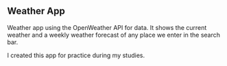 ## Weather App
Weather app using the OpenWeather API for data. It shows the current weather and a weekly weather forecast of any place we enter in the search bar. 

I created this app for practice during my studies.
